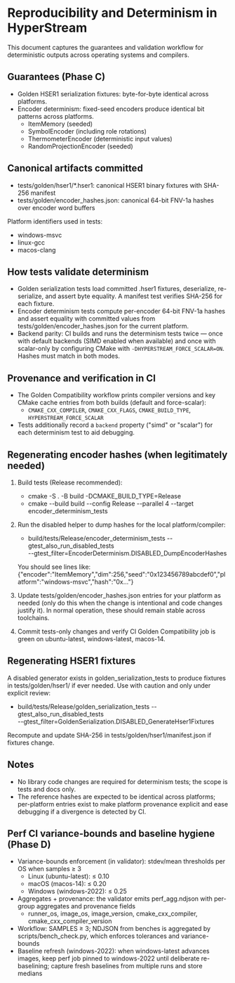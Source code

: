 # Reproducibility and Determinism in HyperStream

This document captures the guarantees and validation workflow for deterministic outputs across operating systems and compilers.

## Guarantees (Phase C)

- Golden HSER1 serialization fixtures: byte-for-byte identical across platforms.
- Encoder determinism: fixed-seed encoders produce identical bit patterns across platforms.
  - ItemMemory (seeded)
  - SymbolEncoder (including role rotations)
  - ThermometerEncoder (deterministic input values)
  - RandomProjectionEncoder (seeded)

## Canonical artifacts committed

- tests/golden/hser1/*.hser1: canonical HSER1 binary fixtures with SHA-256 manifest
- tests/golden/encoder_hashes.json: canonical 64-bit FNV-1a hashes over encoder word buffers

Platform identifiers used in tests:

- windows-msvc
- linux-gcc
- macos-clang

## How tests validate determinism

- Golden serialization tests load committed .hser1 fixtures, deserialize, re-serialize, and assert byte equality. A manifest test verifies SHA-256 for each fixture.
- Encoder determinism tests compute per-encoder 64-bit FNV-1a hashes and assert equality with committed values from tests/golden/encoder_hashes.json for the current platform.
- Backend parity: CI builds and runs the determinism tests twice — once with default backends (SIMD enabled when available) and once with scalar-only by configuring CMake with `-DHYPERSTREAM_FORCE_SCALAR=ON`. Hashes must match in both modes.

## Provenance and verification in CI

- The Golden Compatibility workflow prints compiler versions and key CMake cache entries from both builds (default and force-scalar):
  - `CMAKE_CXX_COMPILER`, `CMAKE_CXX_FLAGS`, `CMAKE_BUILD_TYPE`, `HYPERSTREAM_FORCE_SCALAR`
- Tests additionally record a `backend` property ("simd" or "scalar") for each determinism test to aid debugging.

## Regenerating encoder hashes (when legitimately needed)

1) Build tests (Release recommended):
   - cmake -S . -B build -DCMAKE_BUILD_TYPE=Release
   - cmake --build build --config Release --parallel 4 --target encoder_determinism_tests

2) Run the disabled helper to dump hashes for the local platform/compiler:
   - build/tests/Release/encoder_determinism_tests --gtest_also_run_disabled_tests \
     --gtest_filter=EncoderDeterminism.DISABLED_DumpEncoderHashes

   You should see lines like:
   {"encoder":"ItemMemory","dim":256,"seed":"0x123456789abcdef0","platform":"windows-msvc","hash":"0x..."}

3) Update tests/golden/encoder_hashes.json entries for your platform as needed (only do this when the change is intentional and code changes justify it). In normal operation, these should remain stable across toolchains.

4) Commit tests-only changes and verify CI Golden Compatibility job is green on ubuntu-latest, windows-latest, macos-14.

## Regenerating HSER1 fixtures

A disabled generator exists in golden_serialization_tests to produce fixtures in tests/golden/hser1/ if ever needed. Use with caution and only under explicit review:

- build/tests/Release/golden_serialization_tests --gtest_also_run_disabled_tests \
  --gtest_filter=GoldenSerialization.DISABLED_GenerateHser1Fixtures

Recompute and update SHA-256 in tests/golden/hser1/manifest.json if fixtures change.

## Notes

- No library code changes are required for determinism tests; the scope is tests and docs only.
- The reference hashes are expected to be identical across platforms; per-platform entries exist to make platform provenance explicit and ease debugging if a divergence is detected by CI.

## Perf CI variance-bounds and baseline hygiene (Phase D)

- Variance-bounds enforcement (in validator): stdev/mean thresholds per OS when samples ≥ 3
  - Linux (ubuntu-latest): ≤ 0.10
  - macOS (macos-14): ≤ 0.20
  - Windows (windows-2022): ≤ 0.25
- Aggregates + provenance: the validator emits perf_agg.ndjson with per-group aggregates and provenance fields
  - runner_os, image_os, image_version, cmake_cxx_compiler, cmake_cxx_compiler_version
- Workflow: SAMPLES ≥ 3; NDJSON from benches is aggregated by scripts/bench_check.py, which enforces tolerances and variance-bounds
- Baseline refresh (windows-2022): when windows-latest advances images, keep perf job pinned to windows-2022 until deliberate re-baselining; capture fresh baselines from multiple runs and store medians
